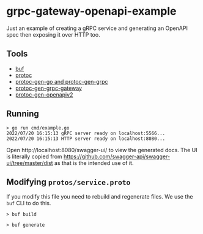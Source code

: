 # grpc-gateway-openapi-example

Just an example of creating a gRPC service and generating an OpenAPI spec then
exposing it over HTTP too.

## Tools

- [buf](https://buf.build)
- [protoc](https://grpc.io/docs/protoc-installation/)
- [protoc-gen-go and protoc-gen-grpc](https://grpc.io/docs/languages/go/quickstart/)
- [protoc-gen-grpc-gateway](https://grpc-ecosystem.github.io/grpc-gateway/)
- [protoc-gen-openapiv2](https://pkg.go.dev/github.com/grpc-ecosystem/grpc-gateway/v2@v2.11.0/protoc-gen-openapiv2)

## Running

```
> go run cmd/example.go
2022/07/20 16:15:13 gRPC server ready on localhost:5566...
2022/07/20 16:15:13 HTTP server ready on localhost:8080...
```

Open http://localhost:8080/swagger-ui/ to view the generated docs. The UI is
literally copied from https://github.com/swagger-api/swagger-ui/tree/master/dist
as that is the intended use of it.

## Modifying `protos/service.proto`

If you modify this file you need to rebuild and regenerate files. We use the
`buf` CLI to do this.

```
> buf build

> buf generate
```